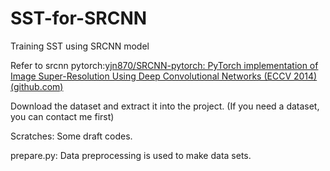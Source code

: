 # SST-for-SRCNN
 Training SST using SRCNN model

Refer to srcnn pytorch:[yjn870/SRCNN-pytorch: PyTorch implementation of Image Super-Resolution Using Deep Convolutional Networks (ECCV 2014) (github.com)](https://github.com/yjn870/SRCNN-pytorch)

Download the dataset and extract it into the project. (If you need a dataset, you can contact me first)

Scratches: Some draft codes.

prepare.py: Data preprocessing is used to make data sets.
